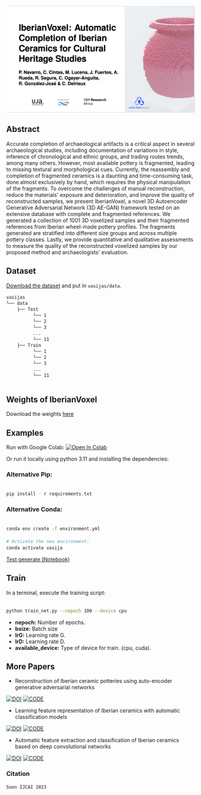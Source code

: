 ![DATASET](fig/teaser.jpeg)

## Abstract

Accurate completion of archaeological artifacts is a critical aspect in several archaeological studies, including documentation of variations in style, inference of chronological and ethnic groups, and trading routes trends, among many others.
However, most available pottery is fragmented, leading to missing textural and morphological cues.
Currently, the reassembly and completion of fragmented ceramics is a daunting and time-consuming task, done almost exclusively by hand, which requires the physical manipulation of the fragments.
To overcome the challenges of manual reconstruction, reduce the materials' exposure and deterioration, and improve the quality of reconstructed samples, we present IberianVoxel, a novel 3D Autoencoder Generative Adversarial Network (3D AE-GAN) framework tested on an extensive database with complete and fragmented references.
We generated a collection of $1001$ 3D voxelized samples and their fragmented references from Iberian wheel-made pottery profiles.
The fragments generated are stratified into different size groups and across multiple pottery classes.
Lastly, we provide quantitative and qualitative assessments to measure the quality of the reconstructed voxelized samples by our proposed method and archaeologists' evaluation.

## Dataset

[Download the dataset](https://drive.google.com/file/d/1EPdY6lI2DYYYVtqGVT6-GFNCxTnxBlXV/view?usp=sharing) and put in `vasijas/data`.
      
```
vasijas
└── data
    ├── Test
          └── 1
          └── 2
          └── 3
          ...
          └── 11
    ├── Train
          └── 1
          └── 2
          └── 3
          ...
          └── 11
    
```

## Weights of IberianVoxel

Download the weights [here](https://drive.google.com/file/d/1dMDTLZa3S_TxrhCaBSbp8T48ylR2jvpD/view?usp=sharing)

## Examples 

Run with Google Colab: [![Open In Colab](https://colab.research.google.com/assets/colab-badge.svg)](https://colab.research.google.com/drive/1hNTGacyl28ysMhFMm3a3XUOmSUeVju47?usp=sharing)


Or run it locally using python 3.11 and installing the dependencies:

### Alternative Pip:

```bash

pip install - r requirements.txt

```

### Alternative Conda:

```bash

conda env create -f environment.yml

# Activate the new environment:
conda activate vasija

```

[Test generate (Notebook)](https://github.com/celiacintas/vasijas/blob/iberianVox/example.ipynb)


## Train

In a terminal, execute the training script:

```bash

python train_net.py --nepoch 100 --device cpu

```

*   **nepoch:** Number of epochs.
*   **bsize:** Batch size
*   **lrG:** Learning rate G.
*   **lrD:** Learning rate D.
*   **available_device:** Type of device for train. (cpu, cuda).





## More Papers

- Reconstruction of Iberian ceramic potteries using auto-encoder generative adversarial networks

[![DOI](https://camo.githubusercontent.com/9cd5cadde3971729b0c553a8df0c851ea4ba193d5a25b30bfd5ec91a6e849f8d/68747470733a2f2f696d672e736869656c64732e696f2f62616467652f444f492d31302e313033382f7334313539382e3032322e31343931302e372d6639663130372e737667)](https://doi.org/10.1038/s41598-022-14910-7)
[![CODE](https://camo.githubusercontent.com/cab0ba8ebc53130e4e17ecf07c91c58c3d369da13fd2b4dabfb495be044a5c6c/68747470733a2f2f696d672e736869656c64732e696f2f62616467652f434f44452d37336666392e737667)](https://github.com/celiacintas/vasijas/tree/iberianGAN)

- Learning feature representation of Iberian ceramics with automatic classification models

[![DOI](https://camo.githubusercontent.com/b4f5d9ec8bf9e3ac10e481b99c8f3dd8b660b0b85a9caef1c78daed60974f724/68747470733a2f2f696d672e736869656c64732e696f2f62616467652f444f492d31302e313031362f6a2e63756c6865722e323032312e30312e3030332d6639663130372e737667)](https://doi.org/10.1016/j.culher.2021.01.003)
[![CODE](https://camo.githubusercontent.com/cab0ba8ebc53130e4e17ecf07c91c58c3d369da13fd2b4dabfb495be044a5c6c/68747470733a2f2f696d672e736869656c64732e696f2f62616467652f434f44452d37336666392e737667)](https://github.com/celiacintas/vasijas/tree/unsupervised)

- Automatic feature extraction and classification of Iberian ceramics based on deep convolutional networks

[![DOI](https://camo.githubusercontent.com/8139bfdbfa153ff4989dac3f4622ece7adff84137be5916b26d300acdaf06aed/68747470733a2f2f696d672e736869656c64732e696f2f62616467652f444f492d31302e313031362f6a2e63756c6865722e323031392e30362e3030352d6639663130372e737667)](https://doi.org/10.1016/j.culher.2019.06.005)
[![CODE](https://camo.githubusercontent.com/cab0ba8ebc53130e4e17ecf07c91c58c3d369da13fd2b4dabfb495be044a5c6c/68747470733a2f2f696d672e736869656c64732e696f2f62616467652f434f44452d37336666392e737667)](https://github.com/celiacintas/vasijas/tree/classification)

### Citation

```
Soon IJCAI 2023

```
